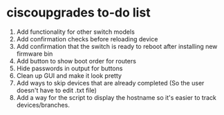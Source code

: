 # ciscoupgrades to-do list

1. Add functionality for other switch models
2. Add confirmation checks before reloading device
3. Add confirmation that the switch is ready to reboot after installing new firmware bin
4. Add button to show boot order for routers
5. Hide passwords in output for buttons
6. Clean up GUI and make it look pretty
7. Add ways to skip devices that are already completed (So the user doesn't have to edit .txt file)
8. Add a way for the script to display the hostname so it's easier to track devices/branches.

